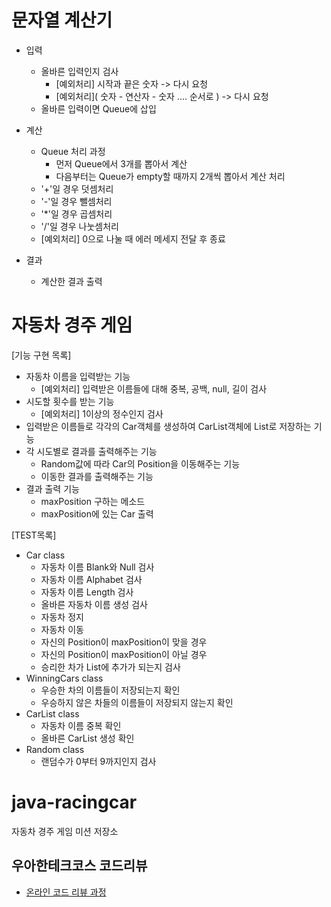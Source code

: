 # 문자열 계산기

- 입력
    + 올바른 입력인지 검사
        - [예외처리] 시작과 끝은 숫자 -> 다시 요청
        - [예외처리]( 숫자 - 연산자 - 숫자 .... 순서로 ) -> 다시 요청
    + 올바른 입력이면 Queue에 삽입
    
- 계산
    + Queue 처리 과정
        + 먼저 Queue에서 3개를 뽑아서 계산
        + 다음부터는 Queue가 empty할 때까지 2개씩 뽑아서 계산 처리
    + '+'일 경우 덧셈처리
    + '-'일 경우 뺄셈처리
    + '*'일 경우 곱셈처리
    + '/'일 경우 나눗셈처리   
    + [예외처리] 0으로 나눌 때 에러 메세지 전달 후 종료
 
- 결과
    + 계산한 결과 출력

# 자동차 경주 게임
[기능 구현 목록]
- 자동차 이름을 입력받는 기능
    + [예외처리] 입력받은 이름들에 대해 중복, 공백, null, 길이 검사
- 시도할 횟수를 받는 기능
    + [예외처리] 1이상의 정수인지 검사
- 입력받은 이름들로 각각의 Car객체를 생성하여 CarList객체에 List로 저장하는 기능
- 각 시도별로 결과를 출력해주는 기능
    + Random값에 따라 Car의 Position을 이동해주는 기능
    + 이동한 결과를 출력해주는 기능
- 결과 출력 기능
    + maxPosition 구하는 메소드
    + maxPosition에 있는 Car 출력

[TEST목록]
- Car class
    + 자동차 이름 Blank와 Null 검사
    + 자동차 이름 Alphabet 검사
    + 자동차 이름 Length 검사
    + 올바른 자동차 이름 생성 검사
    + 자동차 정지
    + 자동차 이동
    + 자신의 Position이 maxPosition이 맞을 경우
    + 자신의 Position이 maxPosition이 아닐 경우
    + 승리한 차가 List에 추가가 되는지 검사
- WinningCars class
    + 우승한 차의 이름들이 저장되는지 확인
    + 우승하지 않은 차들의 이름들이 저장되지 않는지 확인
- CarList class
   + 자동차 이름 중복 확인
   + 올바른 CarList 생성 확인
- Random class
   + 랜덤수가 0부터 9까지인지 검사


# java-racingcar
자동차 경주 게임 미션 저장소

## 우아한테크코스 코드리뷰
* [온라인 코드 리뷰 과정](https://github.com/woowacourse/woowacourse-docs/blob/master/maincourse/README.md)